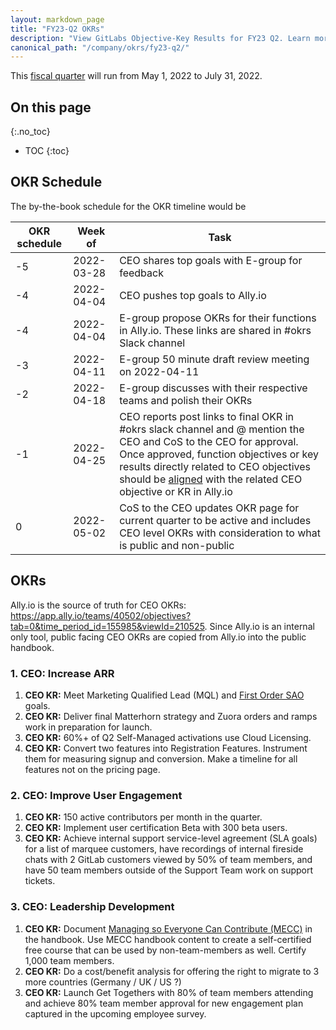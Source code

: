 ```yaml
---
layout: markdown_page
title: "FY23-Q2 OKRs"
description: "View GitLabs Objective-Key Results for FY23 Q2. Learn more here!"
canonical_path: "/company/okrs/fy23-q2/"
---
```


This [fiscal quarter](/handbook/finance/#fiscal-year) will run from May 1, 2022 to July 31, 2022.

## On this page
{:.no_toc}

- TOC
{:toc}

## OKR Schedule
The by-the-book schedule for the OKR timeline would be

| OKR schedule | Week of | Task |
| ------ | ------ | ------ |
| -5 | 2022-03-28 | CEO shares top goals with E-group for feedback |
| -4 | 2022-04-04 | CEO pushes top goals to Ally.io |
| -4 | 2022-04-04 | E-group propose OKRs for their functions in Ally.io. These links are shared in #okrs Slack channel |
| -3 | 2022-04-11 | E-group 50 minute draft review meeting on 2022-04-11 |
| -2 | 2022-04-18 | E-group discusses with their respective teams and polish their OKRs |
| -1 | 2022-04-25 | CEO reports post links to final OKR in #okrs slack channel and @ mention the CEO and CoS to the CEO for approval. Once approved, function objectives or key results directly related to CEO objectives should be [aligned](https://about.gitlab.com/company/okrs/#key-results) with the related CEO objective or KR in Ally.io  |
| 0  | 2022-05-02 | CoS to the CEO updates OKR page for current quarter to be active and includes CEO level OKRs with consideration to what is public and non-public |



## OKRs
Ally.io is the source of truth for CEO OKRs: https://app.ally.io/teams/40502/objectives?tab=0&time_period_id=155985&viewId=210525. Since Ally.io is an internal only tool, public facing CEO OKRs are copied from Ally.io into the public handbook. 

### 1. CEO: Increase ARR 
1. **CEO KR:** Meet Marketing Qualified Lead (MQL) and [First Order SAO](/handbook/marketing/strategy-performance/marketing-metrics/#sao) goals.
1. **CEO KR:** Deliver final Matterhorn strategy and Zuora orders and ramps work in preparation for launch.
1. **CEO KR:** 60%+ of Q2 Self-Managed activations use Cloud Licensing.
1. **CEO KR:** Convert two features into Registration Features. Instrument them for measuring signup and conversion. Make a timeline for all features not on the pricing page.

### 2. CEO: Improve User Engagement
1. **CEO KR:** 150 active contributors per month in the quarter.
1. **CEO KR:** Implement user certification Beta with 300 beta users.
1. **CEO KR:** Achieve internal support service-level agreement (SLA goals) for a list of marquee customers, have recordings of internal fireside chats with 2 GitLab customers viewed by 50% of team members, and have 50 team members outside of the Support Team work on support tickets.

### 3. CEO: Leadership Development
1. **CEO KR:** Document [Managing so Everyone Can Contribute (MECC)](/handbook/mecc/) in the handbook. Use MECC handbook content to create a self-certified free course that can be used by non-team-members as well. Certify 1,000 team members.
1. **CEO KR:** Do a cost/benefit analysis for offering the right to migrate to 3 more countries (Germany / UK / US ?)
1. **CEO KR:** Launch Get Togethers with 80% of team members attending and achieve 80% team member approval for new engagement plan captured in the upcoming employee survey.



